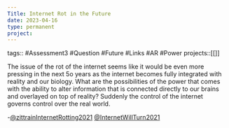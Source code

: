 ```yaml
---
Title: Internet Rot in the Future
date: 2023-04-16
type: permanent
project:
---
```


tags::  #Assessment3 #Question #Future #Links #AR #Power
projects::[[]]

The issue of the rot of the internet seems like it would be even more pressing in the next 5o years as the internet becomes fully integrated with reality and our biology. What are the possibilities of the power that comes with the ability to alter information that is connected directly to our brains and overlayed on top of reality? Suddenly the control of the internet governs control over the real world.

-[@zittrainInternetRotting2021](@zittrainInternetRotting2021.md)
[@InternetWillTurn2021](@InternetWillTurn2021.md)
